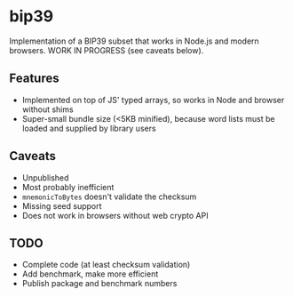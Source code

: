 # bip39

Implementation of a BIP39 subset that works in Node.js and modern browsers. WORK IN PROGRESS (see caveats below).

## Features

* Implemented on top of JS' typed arrays, so works in Node and browser without shims
* Super-small bundle size (<5KB minified), because word lists must be loaded and supplied by library users

## Caveats

* Unpublished
* Most probably inefficient
* `mnemonicToBytes` doesn't validate the checksum
* Missing seed support
* Does not work in browsers without web crypto API

## TODO

* Complete code (at least checksum validation)
* Add benchmark, make more efficient
* Publish package and benchmark numbers
